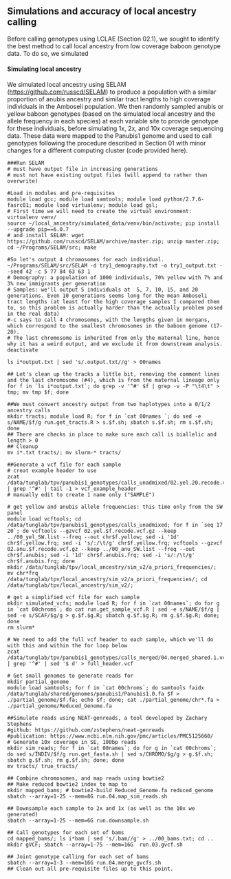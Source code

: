 ## Simulations and accuracy of local ancestry calling

Before calling genotypes using LCLAE (Section 02.1), we sought to identify the best method to call local ancestry from low coverage baboon genotype data. To do so, we simulated 


#### Simulating local ancestry

We simulated local ancestry using SELAM (https://github.com/russcd/SELAM) to produce a population with a similar proportion of anubis ancestry and similar tract lengths to high coverage individuals in the Amboseli population. We then randomly sampled anubis or yellow baboon genotypes (based on the simulated local ancestry and the allele frequency in each species) at each variable site to provide genotype for these individuals, before simulating 1x, 2x, and 10x coverage sequencing data. These data were mapped to the Panubis1 genome and used to call genotypes following the procedure described in Section 01 with minor changes for a different computing cluster (code provided here). 

```console
###Run SELAM
# must have output file in increasing generations
# must not have existing output files (will append to rather than overwrite)

#Load in modules and pre-requisites
module load gcc; module load samtools; module load python/2.7.6-fasrc01; module load virtualenv; module load gsl; 
# First time we will need to create the virtual environment: virtualenv venv/
source ~/local_ancestry/simulated_data/venv/bin/activate; pip install --upgrade pip==6.0.7
# and install SELAM: wget https://github.com/russcd/SELAM/archive/master.zip; unzip master.zip; cd ~/Programs/SELAM/src; make

#So let's output 4 chromosomes for each individual. 
~/Programs/SELAM/src/SELAM -d try1_demography.txt -o try1_output.txt --seed 42 -c 5 77 84 63 63 1
# Demography: a population of 1000 individuals, 70% yellow with 7% and 3% new immigrants per generation
# Samples: we'll output 5 individuals at  5, 7, 10, 15, and 20 generations. Even 10 generations seems long for the mean Amboseli tract lengths (at least for the high coverage samples I compared them to, so this problem is actually harder than the actually problem posed in the real data)
#-c says to call 4 chromosomes, with the lengths given in morgans, which correspond to the smallest chromosomes in the baboon genome (17-20).
# The last chromosome is inherited from only the maternal line, hence why it has a weird output, and we exclude it from downstream analysis. 
deactivate

ls i*output.txt | sed 's/.output.txt//g' > 00names 

## Let's clean up the tracks a little bit, removing the comment lines and the last chromosome (#4), which is from the maternal lineage only
for f in `ls i*output.txt`; do grep -v '^#' $f | grep -v -P "\t4\t" > tmp; mv tmp $f; done

##We must convert ancestry output from two haplotypes into a 0/1/2 ancestry calls
mkdir tracts; module load R; for f in `cat 00names `; do sed -e s/NAME/$f/g run.get_tracts.R > s.$f.sh; sbatch s.$f.sh; rm s.$f.sh; done
## There are checks in place to make sure each call is biallelic and length > 0
## Cleanup
mv i*.txt tracts/; mv slurm-* tracts/

##Generate a vcf file for each sample
# creat example header to use
zcat /data/tunglab/tpv/panubis1_genotypes/calls_unadmixed/02.yel.20.recode.vcf.gz | grep '^#' | tail -1 > vcf_example_header
# manually edit to create 1 name only ("SAMPLE")

# get yellow and anubis allele frequencies: this time only from the SW panel
module load vcftools; cd /data/tunglab/tpv/panubis1_genotypes/calls_unadmixed; for f in `seq 17 20`; do vcftools --gzvcf 02.yel.$f.recode.vcf.gz --keep ../00_yel_SW.list --freq --out chr$f.yellow; sed -i '1d' chr$f.yellow.frq; sed -i 's/:/\t/g' chr$f.yellow.frq; vcftools --gzvcf 02.anu.$f.recode.vcf.gz --keep ../00_anu_SW.list --freq --out chr$f.anubis; sed -i '1d' chr$f.anubis.frq; sed -i 's/:/\t/g' chr$f.anubis.frq; done
mkdir /data/tunglab/tpv/local_ancestry/sim_v2/a_priori_frequencies/; mv chr*frq /data/tunglab/tpv/local_ancestry/sim_v2/a_priori_frequencies/; cd /data/tunglab/tpv/local_ancestry/sim_v2/; 

# get a simplified vcf file for each sample
mkdir simulated_vcfs; module load R; for f in `cat 00names`; do for g in `cat 00chroms`; do cat run.get_sample_vcf.R | sed -e s/NAME/$f/g | sed -e s/SCAF/$g/g > g.$f.$g.R; sbatch g.$f.$g.R; rm g.$f.$g.R; done; done 
rm slurm*

# We need to add the full vcf header to each sample, which we'll do with this and within the for loop below 
zcat /data/tunglab/tpv/panubis1_genotypes/calls_merged/04.merged_shared.1.vcf.gz | grep '^#' | sed '$ d' > full_header.vcf

# Get small genomes to generate reads for
mkdir partial_genome
module load samtools; for f in `cat 00chroms`; do samtools faidx /data/tunglab/shared/genomes/panubis1/Panubis1.0.fa $f > ./partial_genome/$f.fa; echo $f; done; cat ./partial_genome/chr*.fa > ./partial_genome/Reduced_Genome.fa

##Simulate reads using NEAT-genreads, a tool developed by Zachary Stephens 
#github: https://github.com/zstephens/neat-genreads
#publication: https://www.ncbi.nlm.nih.gov/pmc/articles/PMC5125660/
# Generate 10x coverage in SE, 100bp reads
mkdir sim_reads; for f in `cat 00names`; do for g in `cat 00chroms`; do sed s/INDIV/$f/g run.get_fasta.sh | sed s/CHROMO/$g/g > g.$f.sh; sbatch g.$f.sh; rm g.$f.sh; done; done
mv tracts/ true_tracts/

## Combine chromosomes, and map reads using bowtie2
## Make reduced bowtie2 index to map to
mkdir mapped_bams; # bowtie2-build Reduced_Genome.fa reduced_genome
sbatch --array=1-25 --mem=8G run.04.map_sim_reads.sh

## Downsample each sample to 2x and 1x (as well as the 10x we generated)
sbatch --array=1-25 --mem=6G run.downsample.sh

## Call genotypes for each set of bams
cd mapped_bams/; ls i*bam | sed 's/.bam//g' > ../00_bams.txt; cd ..
mkdir gVCF; sbatch --array=1-75 --mem=16G  run.03.gvcf.sh

## Joint genotype calling for each set of bams 
sbatch --array=1-3 --mem=16G run.04.merge_gvcfs.sh
## Clean out all pre-requisite files up to this point. 

```
